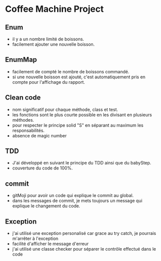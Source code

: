 # Coffee Machine Project
## Enum
- il y a un nombre limité de boissons.
- facilement ajouter une nouvelle boisson.

## EnumMap
- facilement de compté le nombre de boissons commandé.
- si une nouvelle boisson est ajouté, c'est automatiquement pris en compte pour l'affichage du rapport.

## Clean code
- nom significatif pour chaque méthode, class et test.
- les fonctions sont le plus courte possible en les divisant en plusieurs méthodes.
- pour respecter le principe solid "S" en séparant au maximum les responsabilités.
- absence de magic number

## TDD
- J'ai développé en suivant le principe du TDD ainsi que du babyStep.
- couverture du code de 100%.

## commit
- gitMoji pour avoir un code qui explique le commit au global.
- dans les messages de commit, je mets toujours un message qui explique le changement du code.

## Exception
- j'ai utilisé une exception personalisé car grace au try catch, je pourrais m'arrêter à l'exception
- facilité d'afficher le message d'erreur
- j'ai utilisé une classe checker pour séparer le contrôle effectué dans le code
